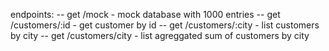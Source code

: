 endpoints:
-- get /mock - mock database with 1000 entries
-- get /customers/:id - get customer by id
-- get /customers/:city - list customers by city
-- get /customers/city - list agreggated sum of customers by city
